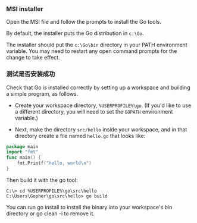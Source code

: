 
### MSI installer

Open the MSI file and follow the prompts to install the Go tools. 

By default, the installer puts the Go distribution in `c:\Go`. 

The installer should put the `c:\Go\bin` directory in your PATH environment variable. 
You may need to restart any open command prompts for the change to take effect.



### 测试是否安装成功

Check that Go is installed correctly by setting up a workspace and building a simple program, as follows.

* Create your workspace directory, `%USERPROFILE%\go`. (If you'd like to use a different directory, you will need to set the `GOPATH` environment variable.)

* Next, make the directory `src/hello` inside your workspace, and in that directory create a file named `hello.go` that looks like:



```go
package main
import "fmt"
func main() {
	fmt.Printf("hello, world\n")
}
```
Then build it with the go tool:
```
C:\> cd %USERPROFILE%\go\src\hello
C:\Users\Gopher\go\src\hello> go build
```



You can run go install to install the binary into your workspace's bin directory 
or go clean -i to remove it.
